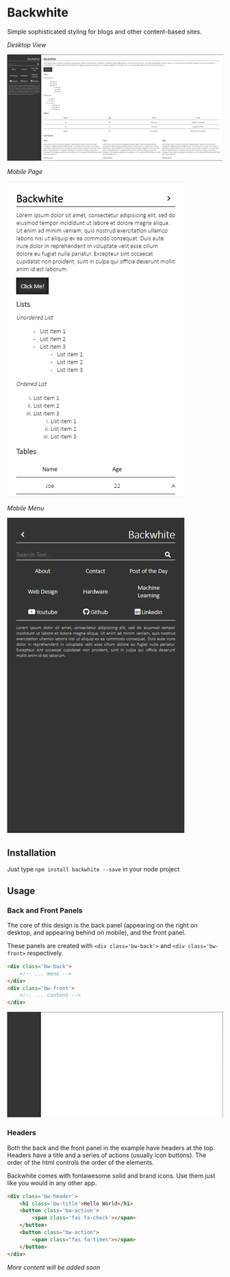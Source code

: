 # Backwhite

Simple sophisticated styling for blogs and other content-based sites.

_Desktop View_

![Desktop View](./doc-images/desktop.png)

_Mobile Page_

![Mobile Page View](./doc-images/mobile-page.png)

_Mobile Menu_

![Mobile Menu View](./doc-images/mobile-menu.png)

## Installation

Just type `npm install backwhite --save` in your node project

## Usage

### Back and Front Panels

The core of this design is the back panel (appearing on the right on desktop, and appearing behind on mobile), and the front panel.

These panels are created with `<div class='bw-back'>` and `<div class='bw-front>` respectively.

```html
<div class='bw-back'>
    <!-- ... menu -->
</div>
<div class='bw-front'>
    <!-- ... content -->
</div>
```

![Back Front Panel](./doc-images/back-front-panels.png)

### Headers

Both the back and the front panel in the example have headers at the top. Headers have a title and a series of actions (usually icon buttons). The order of the html controls the order of the elements.

Backwhite comes with fontawesome solid and brand icons. Use them just like you would in any other app.

```html
<div class='bw-header'>
    <h1 class='bw-title'>Hello World</h1>
    <button class='bw-action'>
        <span class='fas fa-check'></span>
    </button>
    <button class="bw-action">
        <span class="fas fa-times"></span>
    </button>
</div>
```

_More content will be added soon_